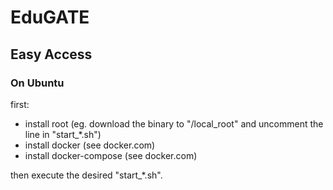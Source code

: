 # EduGATE

## Easy Access

### On Ubuntu

first:

- install root (eg. download the binary to "/local_root" and uncomment the line in "start_*.sh")
- install docker (see docker.com)
- install docker-compose (see docker.com)

then execute the desired "start_*.sh".
